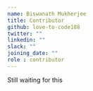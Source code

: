 ```yaml
---
name: Biswanath Mukherjee
title: Contributor
github: love-to-code108
twitter: ""
linkedin: ""
slack: ""
joining_date: ""
role : contributor
---
```


Still waiting for this
